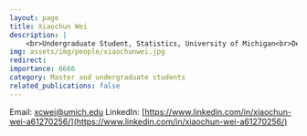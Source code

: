 ```yaml
---
layout: page
title: Xiaochun Wei
description: |
    <br>Undergraduate Student, Statistics, University of Michigan<br>Dec 2023 -- Present<br><span style='color:blue'>Undergraduate Research Assistance , University of Michigan</span>
img: assets/img/people/xiaochunwei.jpg
redirect: 
importance: 6666
category: Master and undergraduate students
related_publications: false
---
```

Email: [xcwei@umich.edu](mailto:xcwei@umich.edu)
LinkedIn: [https://www.linkedin.com/in/xiaochun-wei-a61270256/](https://www.linkedin.com/in/xiaochun-wei-a61270256/)
